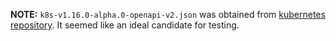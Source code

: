 **NOTE:** `k8s-v1.16.0-alpha.0-openapi-v2.json` was obtained from [kubernetes repository](https://github.com/kubernetes/kubernetes/tree/afd928b8bc81cea385eba4c94558373df7aeae75/api/openapi-spec). It seemed like an ideal candidate for testing.
